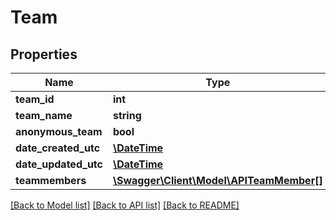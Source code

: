 # Team

## Properties
Name | Type | Description | Notes
------------ | ------------- | ------------- | -------------
**team_id** | **int** |  | [optional] 
**team_name** | **string** |  | [optional] 
**anonymous_team** | **bool** |  | [optional] 
**date_created_utc** | [**\DateTime**](\DateTime.md) |  | [optional] 
**date_updated_utc** | [**\DateTime**](\DateTime.md) |  | [optional] 
**teammembers** | [**\Swagger\Client\Model\APITeamMember[]**](APITeamMember.md) |  | [optional] 

[[Back to Model list]](../README.md#documentation-for-models) [[Back to API list]](../README.md#documentation-for-api-endpoints) [[Back to README]](../README.md)


